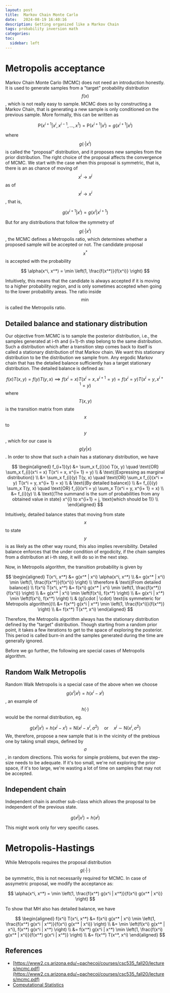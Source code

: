 ```yaml
---
layout: post
title:  Markov Chain Monte Carlo
date:   2024-08-19 16:40:16
description: Getting organized like a Markov Chain
tags: probability inversion math
categories: 
toc:
  sidebar: left
---
```

# Metropolis acceptance
Markov Chain Monte Carlo (MCMC) does not need an introduction honestly. It is used to generate samples from a "target" probability distribution $$f(x)$$, which is not really easy to sample. MCMC does so by constructing a Markov Chain, that is generating a new sample is only conditioned on the previous sample. More formally, this can be written as

$$
\mathrm{P}(x^{i+1} | x^i, x^{i-1},..., x^{1}) = \mathrm{P}(x^{i+1} | x^i)  = g(x^{i+1} | x^i)
$$

where $$ g( \cdot | x^i) $$ is called the "proposal" distribution, and it proposes new samples from the prior distribution. The right choice of the proposal affects the convergence of MCMC. We start with the case when this proposal is symmetric, that is, there is an as chance of moving of $$x^i \rightarrow x^j$$ as of $$x^j \rightarrow x^i$$, that is,

$$
g(x^{i+1} | x^i) = g(x^{i} | x^{i+1})
$$

But for any distributions that follow the symmetry of $$ g( \cdot | x^i) $$, the MCMC defines a Metropolis ratio, which determines whether a proposed sample will be accepted or not. The candidate proposal $$x^*$$ is accepted with the probability

$$
\alpha(x^i, x^*) = \min \left(1, \frac{f(x^*)}{f(x^i)} \right)
$$

Intuitively, this means that the candidate is always accepted if it is moving to a higher probability region, and is only sometimes accepted when going to the lower probability areas. The ratio inside $$\min$$ is called the Metropolis ratio.

## Detailed balance and stationary distribution

Our objective from MCMC is to sample the posterior distribution, i.e., the samples generated at i-th and (i+1)-th step belong to the same distribution. Such a distribution which after a transition step comes back to itself is called a stationary distribution of that Markov chain. We want this stationary distribution to be the distribution we sample from. Any ergodic Markov chain that has the detailed balance sufficiently has a target stationary distribution. The detailed balance is defined as:

$$
f(x) T(x,y) = f(y) T(y,x) \implies f(x^i = x) T(x^i = x, x^{i+ 1} = y) = f(x^i = y) T(x^i= y, x^{i+1} = y)
$$
where $$T(x,y)$$ is the transition matrix from state $$x$$ to $$y$$, which for our case is $$g(y|x)$$ . In order to show that such a chain has a stationary distribution, we have

$$
\begin{aligned}
f_{i+1}(y) 
&= \sum_x f_{i}(x) T(x, y) \quad \text{OR} \sum_x f_{i}(x^i = x) T(x^i = x, x^{i+ 1} = y) \\
& \text{(Expressing as marginal distribution)} \\
&= \sum_x f_{i}(y) T(y, x) \quad \text{OR} \sum_x f_{i}(x^i = y) T(x^i = y, x^{i+ 1} = x) \\
& \text{(By detailed balance)} \\
&= f_{i}(y) \sum_x T(y, x) \quad \text{OR} f_{i}(x^i = y) \sum_x T(x^i = y, x^{i+ 1} = x) \\
&= f_{i}(y) \\
& \text{(The summand is the sum of probabilities from any obtained value in state} x^{i} to x^{i+1} = j, \text{which should be 1)} \\
\end{aligned}
$$

Intuitively, detailed balance states that moving from state $$x$$ to state $$y$$ is as likely as the other way round, this also implies reversibility. Detailed balance enforces that the under condition of ergodicity, if the chain samples from a distribution at i-th step, it will do so in the next step.

Now, in Metropolis algorithm, the transition probability is given by

$$
\begin{aligned}
T(x^i, x^*) &= g(x^* | x^i) \alpha(x^i, x^*) \\
            &= g(x^* | x^i) \min \left(1, \frac{f(x^*)}{f(x^i)} \right) \\
\therefore  & \text{(From detailed balance)} \\
f(x^i) T(x^i, x^*) &= f(x^i) g(x^* | x^i) \min \left(1, \frac{f(x^*)}{f(x^i)} \right) \\
                    &= g(x^* | x^i) \min \left(f(x^i), f(x^*) \right) \\
                    &= g(x^i | x^*) \min \left(f(x^i), f(x^*) \right) \\
                    & (g(\cdot | \cdot) \text{is symmeteric for Metropolis algorithm})\\
                    &= f(x^*) g(x^i | x^*) \min \left(1, \frac{f(x^i)}{f(x^*)} \right) \\
                    &= f(x^*) T(x^*, x^i)
\end{aligned}
$$

Therefore, the Metropolis algorithm always has the stationary distribution defined by the "target" distribution. Though starting from a random prior point, it takes a few iterations to get to the space of exploring the posterior. This period is called burn-in and the samples generated during the time are generally ignored.

Before we go further, the following are special cases of Metropolis algorithm.
## Random Walk Metropolis

Random Walk Metropolis is a special case of the above when we choose $$g(x^i|x^j) = h(x^i -x^j)$$, an example of $$h(\cdot)$$ would be the normal distribution, eg.

$$
g(x^{j} | x^i) = h(x^j- x^i) = \mathrm{N}(x^j- x^i, \sigma^2) \quad \text{or} \quad x^j \sim \mathrm{N}(x^i, \sigma^2)
$$
We, therefore, propose a new sample that is in the vicinity of the prebious one by taking small steps, defined by $$\sigma$$, in random directions. This works for simple problems, but even the step-size needs to be adequate. If it's too small, we're not exploring the prior space, if it's too large, we're wasting a lot of time on samples that may not be accepted.

## Independent chain

Independent chain is another sub-class which allows the proposal to be independent of the previous state. 

$$
g(x^{j} | x^i) = h(x^j)
$$

This might work only for very specific cases.

# Metropolis-Hastings
While Metropolis requires the proposal distribution $$g(\cdot | \cdot)$$ be symmetric, this is not necessarily required for MCMC. In case of assymetric proposal, we modify the acceptance as:

$$
\alpha(x^i, x^*) = \min \left(1, \frac{f(x^*) g(x^i | x^*)}{f(x^i) g(x^* | x^i)} \right)
$$

To show that MH also has detailed balance, we have

$$
\begin{aligned}
f(x^i) T(x^i, x^*) &= f(x^i) g(x^* | x^i) \min \left(1, \frac{f(x^*) g(x^i | x^*)}{f(x^i) g(x^* | x^i)} \right) \\
                    &= \min \left(f(x^i) g(x^* | x^i), f(x^*) g(x^i | x^*) \right) \\
                    &= f(x^*) g(x^i | x^*) \min \left(1, \frac{f(x^i) g(x^* | x^i)}{f(x^*) g(x^i | x^*)} \right) \\
                    &= f(x^*) T(x^*, x^i)
\end{aligned}
$$



## References
* [https://www2.cs.arizona.edu/~pachecoj/courses/csc535_fall20/lectures/mcmc.pdf](https://www2.cs.arizona.edu/~pachecoj/courses/csc535_fall20/lectures/mcmc.pdf)
* [Computational Statistics](https://www.google.com/books/edition/Computational_Statistics/62OshZGXKq0C?hl=en)